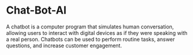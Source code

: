 # Chat-Bot-AI
A chatbot is a computer program that simulates human conversation, allowing users to interact with digital devices as if they were speaking with a real person. Chatbots can be used to perform routine tasks, answer questions, and increase customer engagement. 
